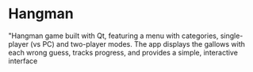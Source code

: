 # Hangman
"Hangman game built with Qt, featuring a menu with categories, single-player (vs PC) and two-player modes. The app displays the gallows with each wrong guess, tracks progress, and provides a simple, interactive interface
